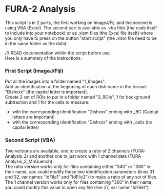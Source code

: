 # FURA-2 Analysis

This script is in 2 parts, the first working on ImageJ/Fiji and the second is using VBA (Excel).
The second part is available as .vba files (the code itself to include into your notebook) or as .xlsm files (the Excel file itself) where you only have to press on the button "start script" (the .xlsm file need to be in the same folder as the data).

/!\ READ documentation within the script before use.  
Here is a summary of the instructions.

### First Script (ImageJ/Fiji)
Put all the images into a folder named "1_Images".  
Add an identification at the beginning of each dish name in the format: "Dishxxx" (the capital letter is important).  
Create 2 set of ROIs to put in a folder named "2_ROIs", 1 for background subtraction and 1 for the cells to measure:
- with the corresponding identification "Dishxxx" ending with _BG		(Capital letters are important)
- with the corresponding identification "Dishxxx" ending with _cells	(no capital letter)

### Second Script (VBA)
Two versions are available, one to create a ratio of 2 channels (FURA-Analysis_2) and another one to just work with 1 channel data (FURA-Analysis_2_MnQuench).  
The ratio version works only for files containing either "340" or "380" in their name, you could modify these two identification parameters (lines 31 and 32, var names "IdFile1" and "IdFile2") to make a ratio of any set of files.  
The 1 channel version works only for files containing "360" in their name, you could modify this value to open any file (line 27, var name "IdFile1").
